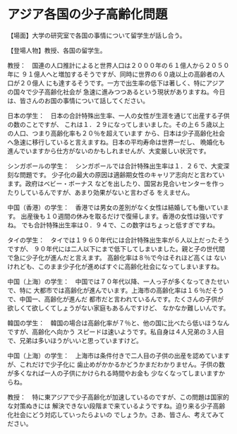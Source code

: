 # アジア各国の少子高齢化問題

【場面】大学の研究室で各国の事情について留学生が話し合う。

【登場人物】教授、各国の留学生。

教授：　国連の人口推計によると世界人口は２０００年の６１億人から２０５０年に
９１億人へと増加するそうですが、同時に世界の６０歳以上の高齢者の人口が２０億人
にも達するそうです。一方で出生率の低下は著しく、特にアジアの国々で少子高齢化社会が
急速に進みつつあるという現状がありますね。今日は、皆さんのお国の事情について話してください。

日本の学生：　日本の合計特殊出生率、一人の女性が生涯を通じて出産する子供の数のことですが、
これは１．２９になってしまいました。その上６５歳以上の人口、つまり高齢化率も２０％を超えています
から、日本は少子高齢化社会へ急速に移行していると言えますね。日本の平均寿命は世界一だし、
晩婚化も進んでいますから仕方がないのかもしれませんが、大変厳しい状況です。

シンガポールの学生：　シンガポールでは合計特殊出生率は１．２６で、大変深刻な問題です。
少子化の最大の原因は適齢期女性のキャリア志向だと言わています。政府はベビー・ボーナス
などを出したり、国営お見合いセンターを作ったりしているんですが、あまり効果がないと言わざる
をえません。

中国（香港）の学生：　香港では男女の差別がなく女性は結婚しても働いています。
出産後も１０週間の休みを取るだけで復帰します。香港の女性は強いですね。
でも合計特殊出生率は０．９４で、この数字はちょっと低すぎですね。

タイの学生：　タイでは１９６０年代には合計特殊出生率が６人以上だったそうですが、
９０年代には二人以下にまで低下してしまいました。親と子の世代間で急に少子化が進んだと言えます。
高齢化率は８％で今はそれほど高くは
ないけれども、このまま少子化が進めばすぐに高齢化社会になってしまいますね。

中国（上海）の学生：　中国では７０年代以降、一人っ子が多くなってきたせいで、特に
大都市では高齢化が進んでいます。上海市の高齢化率は１６％だそうで、中国一、高齢化が進んだ
都市だと言われているんです。たくさんの子供が欲しくて欲しくてしょうがない家庭もあるんですけど、
なかなか難しいんです。

韓国の学生：　韓国の場合は高齢化率が７％と、他の国に比べたら低いほうなんですが、高齢化へ向かう
スピードは速いようです。私自身は４人兄弟の３人目で、兄弟は多いほうがいいと思っていますけど。

中国（上海）の学生：　上海市は条件付きで二人目の子供の出産を認めていますが、これだけで少子化に
歯止めがかかるかどうかまだわかりません。子供の数が多くなれば一人の子供にかけられる時間やお金も
少なくなってしまいますからね。

教授：　特に東アジアで少子高齢化が加速しているのですが、この問題は国家的な対策ぬきには
解決できない段階まで来ているようですね。迫り来る少子高齢化社会にどう対応していったらよいの
でしょうか。さあ、皆さん、考えてみてださい。
